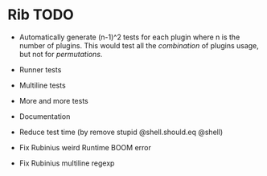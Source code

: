 # Rib TODO

* Automatically generate (n-1)^2 tests for each plugin where n
  is the number of plugins. This would test all the *combination* of
  plugins usage, but not for *permutations*.
* Runner tests
* Multiline tests
* More and more tests
* Documentation

* Reduce test time (by remove stupid @shell.should.eq @shell)
* Fix Rubinius weird Runtime BOOM error
* Fix Rubinius multiline regexp

